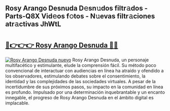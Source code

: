 ## Rosy Arango Desnuda D𝚎sn𝚞dos filtr𝚊dos - Parts-Q8X Vid𝚎os f𝚘tos - N𝚞evas filtr𝚊ciones atr𝚊ctivas JhWtL

# <h2><a href="http://mb7dx4h.tromn.icu/?c=Rosy+Arango+Desnuda">🔗👉👉👉 Rosy Arango Desnuda 🔗🔗</a></h2>

[![Rosy Arango Desnuda nuevo](https://i.imgur.com/pEAQMta.gif)](http://mb7dx4h.tromn.icu/?c=Rosy+Arango+Desnuda)
Rosy Arango Desnuda, un personaje multifacético y estimulante, elude la comprensión fácil. Su método poco convencional de interactuar con audiencias en línea ha atraído y ofendido a los observadores, estimulando debates sobre el consentimiento, la identidad y las complejidades de las sociedades virtuales. A pesar de la incertidumbre de sus próximos pasos, su impacto en la comunidad en línea es profundo. Impulsado por una determinación inquebrantable y un encanto innegable, el progreso de Rosy Arango Desnuda en el ámbito digital es implacable.

